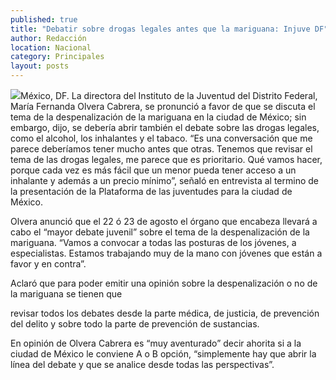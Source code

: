 ```yaml
---
published: true
title: "Debatir sobre drogas legales antes que la mariguana: Injuve DF"
author: Redacción
location: Nacional
category: Principales
layout: posts
---
```


![](http://i.imgur.com/rhpWEeSm.jpg)México, DF. La directora del Instituto de la Juventud del Distrito Federal, María Fernanda Olvera Cabrera, se pronunció a favor de que se discuta el tema de la despenalización de la mariguana en la ciudad de México; sin embargo, dijo, se debería abrir también el debate sobre las drogas legales, como el alcohol, los inhalantes y el tabaco.
“Es una conversación que me parece deberíamos tener mucho antes que otras. Tenemos que revisar el tema de las drogas legales, me parece que es prioritario. Qué vamos hacer, porque cada vez es más fácil que un menor pueda tener acceso a un inhalante y además a un precio mínimo”, señaló en entrevista al termino de la presentación de la Plataforma de las juventudes para la ciudad de México.

Olvera anunció que el 22 ó 23 de agosto el órgano que encabeza llevará a cabo el “mayor debate juvenil” sobre el tema de la despenalización de la mariguana. “Vamos a convocar a todas las posturas de los jóvenes, a especialistas. Estamos trabajando muy de la mano con jóvenes que están a favor y en contra”.

Aclaró que para poder emitir una opinión sobre la despenalización o no de la mariguana se tienen que

revisar todos los debates desde la parte médica, de justicia, de prevención del delito y sobre todo la parte de prevención de sustancias.

En opinión de Olvera Cabrera es “muy aventurado” decir ahorita si a la ciudad de México le conviene A o B opción, “simplemente hay que abrir la línea del debate y que se analice desde todas las perspectivas”.
